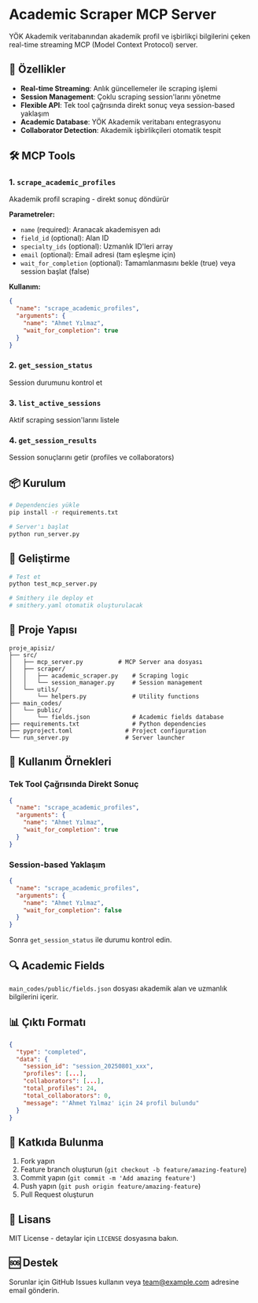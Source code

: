 # Academic Scraper MCP Server

YÖK Akademik veritabanından akademik profil ve işbirlikçi bilgilerini çeken real-time streaming MCP (Model Context Protocol) server.

## 🚀 Özellikler

- **Real-time Streaming**: Anlık güncellemeler ile scraping işlemi
- **Session Management**: Çoklu scraping session'larını yönetme
- **Flexible API**: Tek tool çağrısında direkt sonuç veya session-based yaklaşım
- **Academic Database**: YÖK Akademik veritabanı entegrasyonu
- **Collaborator Detection**: Akademik işbirlikçileri otomatik tespit

## 🛠️ MCP Tools

### 1. `scrape_academic_profiles`
Akademik profil scraping - direkt sonuç döndürür

**Parametreler:**
- `name` (required): Aranacak akademisyen adı
- `field_id` (optional): Alan ID
- `specialty_ids` (optional): Uzmanlık ID'leri array
- `email` (optional): Email adresi (tam eşleşme için)
- `wait_for_completion` (optional): Tamamlanmasını bekle (true) veya session başlat (false)

**Kullanım:**
```json
{
  "name": "scrape_academic_profiles",
  "arguments": {
    "name": "Ahmet Yılmaz",
    "wait_for_completion": true
  }
}
```

### 2. `get_session_status`
Session durumunu kontrol et

### 3. `list_active_sessions`
Aktif scraping session'larını listele

### 4. `get_session_results`
Session sonuçlarını getir (profiles ve collaborators)

## 📦 Kurulum

```bash
# Dependencies yükle
pip install -r requirements.txt

# Server'ı başlat
python run_server.py
```

## 🔧 Geliştirme

```bash
# Test et
python test_mcp_server.py

# Smithery ile deploy et
# smithery.yaml otomatik oluşturulacak
```

## 📁 Proje Yapısı

```
proje_apisiz/
├── src/
│   ├── mcp_server.py          # MCP Server ana dosyası
│   ├── scraper/
│   │   ├── academic_scraper.py    # Scraping logic
│   │   └── session_manager.py     # Session management
│   └── utils/
│       └── helpers.py             # Utility functions
├── main_codes/
│   └── public/
│       └── fields.json            # Academic fields database
├── requirements.txt               # Python dependencies
├── pyproject.toml               # Project configuration
└── run_server.py                # Server launcher
```

## 🎯 Kullanım Örnekleri

### Tek Tool Çağrısında Direkt Sonuç
```json
{
  "name": "scrape_academic_profiles",
  "arguments": {
    "name": "Ahmet Yılmaz",
    "wait_for_completion": true
  }
}
```

### Session-based Yaklaşım
```json
{
  "name": "scrape_academic_profiles",
  "arguments": {
    "name": "Ahmet Yılmaz",
    "wait_for_completion": false
  }
}
```

Sonra `get_session_status` ile durumu kontrol edin.

## 🔍 Academic Fields

`main_codes/public/fields.json` dosyası akademik alan ve uzmanlık bilgilerini içerir.

## 📊 Çıktı Formatı

```json
{
  "type": "completed",
  "data": {
    "session_id": "session_20250801_xxx",
    "profiles": [...],
    "collaborators": [...],
    "total_profiles": 24,
    "total_collaborators": 0,
    "message": "'Ahmet Yılmaz' için 24 profil bulundu"
  }
}
```

## 🤝 Katkıda Bulunma

1. Fork yapın
2. Feature branch oluşturun (`git checkout -b feature/amazing-feature`)
3. Commit yapın (`git commit -m 'Add amazing feature'`)
4. Push yapın (`git push origin feature/amazing-feature`)
5. Pull Request oluşturun

## 📄 Lisans

MIT License - detaylar için `LICENSE` dosyasına bakın.

## 🆘 Destek

Sorunlar için GitHub Issues kullanın veya team@example.com adresine email gönderin. 